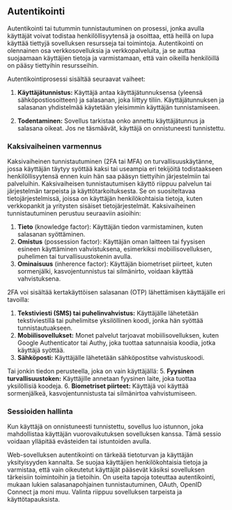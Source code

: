 ## Autentikointi
Autentikointi tai tutummin tunnistautuminen on prosessi, jonka avulla käyttäjät voivat todistaa henkilöllisyytensä ja osoittaa, että heillä on lupa käyttää tiettyjä sovelluksen resursseja tai toimintoja. Autentikointi on olennainen osa verkkosovelluksia ja verkkopalveluita, ja se auttaa suojaamaan käyttäjien tietoja ja varmistamaan, että vain oikeilla henkilöillä on pääsy tiettyihin resursseihin.

Autentikointiprosessi sisältää seuraavat vaiheet:

1. **Käyttäjätunnistus:** Käyttäjä antaa käyttäjätunnuksensa (yleensä sähköpostiosoitteen) ja salasanan, joka liittyy tiliin. Käyttäjätunnuksen ja salasanan yhdistelmää käytetään yleisimmin käyttäjän tunnistamiseen.

2. **Todentaminen:** Sovellus tarkistaa onko annettu käyttäjätunnus ja salasana oikeat. Jos ne täsmäävät, käyttäjä on onnistuneesti tunnistettu.

### Kaksivaiheinen varmennus
Kaksivaiheinen tunnistautuminen (2FA tai MFA) on turvallisuuskäytänne, jossa käyttäjän täytyy syöttää kaksi tai useampia eri tekijöitä todistaakseen henkilöllisyytensä ennen kuin hän saa pääsyn tiettyihin järjestelmiin tai palveluihin. Kaksivaiheisen tunnistautumisen käyttö riippuu palvelun tai järjestelmän tarpeista ja käyttötarkoituksesta. Se on suositeltavaa tietojärjestelmissä, joissa on käyttäjän henkilökohtaisia tietoja, kuten verkkopankit ja yritysten sisäiset tietojärjestelmät. 
Kaksivaiheinen tunnistautuminen perustuu seuraaviin asioihin:
1. **Tieto** (knowledge factor): Käyttäjän tiedon varmistaminen, kuten salasanan syöttäminen.
2. **Omistus** (possession factor): Käyttäjän oman laitteen tai fyysisen esineen käyttäminen vahvistuksena, esimerkiksi mobiilisovelluksen, puhelimen tai turvallisuustokenin avulla.
3. **Ominaisuus** (inherence factor): Käyttäjän biometriset piirteet, kuten sormenjälki, kasvojentunnistus tai silmänirto, voidaan käyttää vahvistuksena.

2FA voi sisältää kertakäyttöisen salasanan (OTP) lähettämisen käyttäjälle eri tavoilla:
1. **Tekstiviesti (SMS) tai puhelinvahvistus:** Käyttäjälle lähetetään tekstiviestillä tai puhelimitse yksilöllinen koodi, jonka hän syöttää tunnistautuakseen.
2. **Mobiilisovellukset:** Monet palvelut tarjoavat mobiilisovelluksen, kuten Google Authenticator tai Authy, joka tuottaa satunnaisia koodia, jotka käyttäjä syöttää.
3. **Sähköposti:** Käyttäjälle lähetetään sähköpostitse vahvistuskoodi.

Tai jonkin tiedon perusteella, joka on vain käyttäjällä:
5. **Fyysinen turvallisuustoken:** Käyttäjille annetaan fyysinen laite, joka tuottaa yksilöllisiä koodeja.
6. **Biometriset piirteet:** Käyttäjä voi käyttää sormenjälkeä, kasvojentunnistusta tai silmänirtoa vahvistumiseen.

### Sessioiden hallinta
Kun käyttäjä on onnistuneesti tunnistettu, sovellus luo istunnon, joka mahdollistaa käyttäjän vuorovaikutuksen sovelluksen kanssa. Tämä sessio voidaan ylläpitää evästeiden tai istuntoiden avulla.

Web-sovelluksen autentikointi on tärkeää tietoturvan ja käyttäjän yksityisyyden kannalta. Se suojaa käyttäjien henkilökohtaisia tietoja ja varmistaa, että vain oikeutetut käyttäjät pääsevät käsiksi sovelluksen tärkeisiin toimintoihin ja tietoihin. On useita tapoja toteuttaa autentikointi, mukaan lukien salasanapohjainen tunnistautuminen, OAuth, OpenID Connect ja moni muu. Valinta riippuu sovelluksen tarpeista ja käyttötapauksista.
